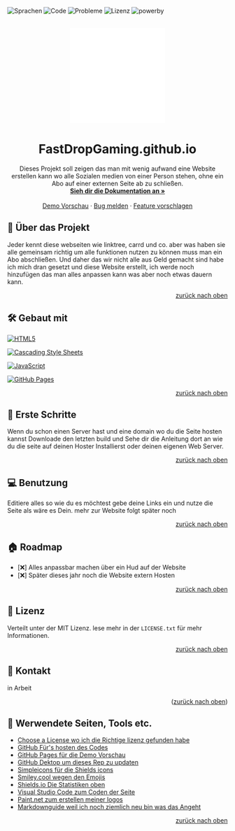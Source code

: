 <a name="readme-top"></a>

<!-- Shields -->
![Sprachen][sprachen]
![Code][code]
![Probleme][probleme]
![Lizenz][lizenz]
![powerby][powerby]


<!-- Logo -->
<br/>
<div align="center">
  <a href="https://github.com/FastDropGaming/fastdropgaming.github.io">
    <img src="assets/img/logo-w.png" alt="Logo" width="218" height="218">
  </a>

<h1 align="center" size="64">FastDropGaming.github.io</h1>

  <p align="center">
    Dieses Projekt soll zeigen das man mit wenig aufwand eine Website erstellen kann wo alle Sozialen medien von einer Person stehen, ohne ein Abo auf einer externen Seite ab zu schließen.
    <br />
    <a href="https://github.com/FastDropGaming/fastdropgaming.github.io"><strong>Sieh dir die Dokumentation an »</strong></a>
    <br />
    <br />
    <a href="https://fastdropgaming.github.io">Demo Vorschau</a>
    ·
    <a href="https://github.com/FastDropGaming/fastdropgaming.github.io/issues">Bug melden</a>
    ·
    <a href="https://github.com/FastDropGaming/fastdropgaming.github.io/issues">Feature vorschlagen</a>
  </p>
</div>


<!-- Über das Projekt -->
## 📌 Über das Projekt
Jeder kennt diese webseiten wie linktree, carrd und co. aber was haben sie alle gemeinsam richtig um alle funktionen nutzen zu können muss man ein Abo abschließen. Und daher das wir nicht alle aus Geld gemacht sind habe ich mich dran gesetzt und diese Website erstellt, ich werde noch hinzufügen das man alles anpassen kann was aber noch etwas dauern kann.

<!-- Produkt Screenshot hier einfügen -->

<p align="right"><a href="#readme-top">zurück nach oben</a></p>



## 🛠️ Gebaut mit

<a href="https://de.wikipedia.org/wiki/HTML5"><img alt="HTML5" src="https://img.shields.io/badge/html5-%23E34F26.svg?&style=for-the-badge&logo=html5&logoColor=white"/></a>

<a href="https://de.wikipedia.org/wiki/CSS3"><img alt="Cascading Style Sheets" src="https://img.shields.io/badge/css3-%23007ACC.svg?&style=for-the-badge&logo=css3&logoColor=white"/></a>

<a href="https://www.javascript.com/"><img alt="JavaScript" src="https://img.shields.io/badge/javascript-%23323330.svg?&style=for-the-badge&logo=javascript&logoColor=%23F7DF1E"/></a>

<a href="https://github.com/"><img alt="GitHub Pages" src="https://img.shields.io/badge/github-Pages?color=222222&style=for-the-badge&logo=github-pages&logoColor=white"/></a>

<p align="right"><a href="#readme-top">zurück nach oben</a></p>



<!-- Erste Schritte -->
## 🦶 Erste Schritte
Wenn du schon einen Server hast und eine domain wo du die Seite hosten kannst Downloade den letzten build und Sehe dir die Anleitung dort an wie du die seite auf deinen Hoster Installierst oder deinen eigenen Web Server.

<p align="right"><a href="#readme-top">zurück nach oben</a></p>



<!-- Benutzung -->
## 💻 Benutzung

Editiere alles so wie du es möchtest gebe deine Links ein und nutze die Seite als wäre es Dein. mehr zur Website folgt später noch


<p align="right"><a href="#readme-top">zurück nach oben</a></p>



<!-- ROADMAP -->
## 🏠 Roadmap

- [❌] Alles anpassbar machen über ein Hud auf der Website
- [❌] Später dieses jahr noch die Website extern Hosten

<p align="right"><a href="#readme-top">zurück nach oben</a></p>

<!-- Lizenz -->
## 📜 Lizenz

Verteilt unter der MIT Lizenz. lese mehr in der `LICENSE.txt` für mehr Informationen.

<p align="right"><a href="#readme-top">zurück nach oben</a></p>



<!-- Kontakt -->
## 📒 Kontakt

in Arbeit

<p align="right">(<a href="#readme-top">zurück nach oben</a>)</p>



<!-- Werwendete Seiten etc. -->
## 📑 Werwendete Seiten, Tools etc.
* [Choose a License wo ich die Richtige lizenz gefunden habe](https://choosealicense.com/)
* [GitHub Für's hosten des Codes](http://github.com/)
* [GitHub Pages für die Demo Vorschau](https://pages.github.com/)
* [GitHub Dektop um dieses Rep zu updaten](https://desktop.github.com/)
* [Simpleicons für die Shields icons](https://simpleicons.org/)
* [Smiley.cool wegen den Emojis](https://smiley.cool/emoji-list.php)
* [Shields.io Die Statistiken oben](https://shields.io/)
* [Visual Studio Code zum Coden der Seite](https://code.visualstudio.com/)
* [Paint.net zum erstellen meiner logos](https://getpaint.net/)
* [Markdownguide weil ich noch ziemlich neu bin was das Angeht](https://www.markdownguide.org/)


<p align="right"><a href="#readme-top">zurück nach oben</a></p>


<!-- Mardown Links & Bilder -->
[sprachen]: https://img.shields.io/github/languages/count/fastdropgaming/fastdropgaming.github.io?color=41DC68&label=Verwendete%20Sprachen&logo=github&logoColor=%23181717&style=for-the-badge
[code]: https://img.shields.io/github/languages/code-size/fastdropgaming/fastdropgaming.github.io?color=41DC68&label=Code%20Gr%C3%B6%C3%9Fe&style=for-the-badge&logo=github&logoColor=%23181717
[probleme]: https://img.shields.io/github/issues/fastdropgaming/fastdropgaming.github.io?color=41DC68&label=Probleme&logo=Github&logoColor=%23181717&style=for-the-badge
[lizenz]: https://img.shields.io/github/license/fastdropgaming/fastdropgaming.github.io?color=41DC68&label=Lizenz&logo=github&logoColor=%23181717&style=for-the-badge
[powerby]: https://img.shields.io/badge/Powered-by%20Github%20Pages-222222?style=for-the-badge&logo=github-pages&logoColor=#222222

<!-- Mardown Links Sprachen -->
[html5]: https://img.shields.io/badge/html5-%23E34F26.svg?&style=for-the-badge&logo=html5&logoColor=white
